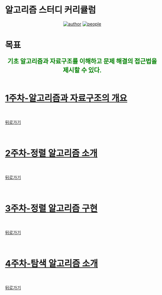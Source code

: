 # 알고리즘 스터디 커리큘럼

<div align=center>

[![author](https://img.shields.io/badge/author-Inseong--So-informational.svg)](https://github.com/InSeong-So)
[![people](https://img.shields.io/badge/people-GoodeeACM-brightgreen.svg)](https://github.com/orgs/hcgnine/people)

</div>

# 목표

<div align="center" style="color:green; font-weight:bold; font-size:20px;">
기초 알고리즘과 자료구조를 이해하고 문제 해결의 접근법을 제시할 수 있다.
</div>

<br>

# [1주차-알고리즘과 자료구조의 개요](curriculumn/../curriculum/week_01.md)

<br>

[뒤로가기](README.md)

<br>

# [2주차-정렬 알고리즘 소개](curriculumn/../curriculum/week_02.md)

<br>

[뒤로가기](README.md)

<br>

# [3주차-정렬 알고리즘 구현](curriculumn/../curriculum/week_03.md)

<br>

[뒤로가기](README.md)

<br>

# [4주차-탐색 알고리즘 소개](curriculumn/../curriculum/week_04.md)

<br>

[뒤로가기](README.md)

<br>
